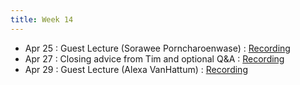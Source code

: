 ```yaml
---
title: Week 14
---
```


- Apr 25 : Guest Lecture (Sorawee Porncharoenwase) : [Recording](https://brown.hosted.panopto.com/Panopto/Pages/Viewer.aspx?id=097c805c-d24b-44d7-a0e1-ae2900f64782)
- Apr 27 : Closing advice from Tim and optional Q&A : [Recording](https://brown.hosted.panopto.com/Panopto/Pages/Viewer.aspx?id=ae4da2e4-a0c8-4c8d-b83d-ae2900f647a1)
- Apr 29 : Guest Lecture (Alexa VanHattum) : [Recording](https://brown.hosted.panopto.com/Panopto/Pages/Viewer.aspx?id=a4bf7056-2de2-4784-be9a-ae2900f647bf)
